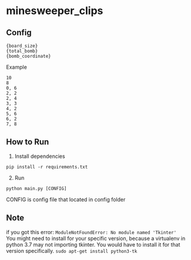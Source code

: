 # minesweeper_clips

## Config
```
{board_size}
{total_bomb}
{bomb_coordinate}
```
Example
```
10
8
0, 6
2, 2
2, 4
3, 3
4, 2
5, 6
6, 2
7, 8
```

## How to Run

1. Install dependencies
```
pip install -r requirements.txt
```
2. Run
```
python main.py [CONFIG]
```
CONFIG is config file that located in config folder

## Note
if you got this error:
```ModuleNotFoundError: No module named 'Tkinter'```<br/>
You might need to install for your specific version, because a virtualenv in python 3.7 may not importing tkinter. You would have to install it for that version specifically.
```sudo apt-get install python3-tk```